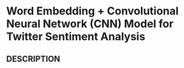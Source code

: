 # Word Embedding + Convolutional Neural Network (CNN) Model for Twitter Sentiment Analysis

## DESCRIPTION

